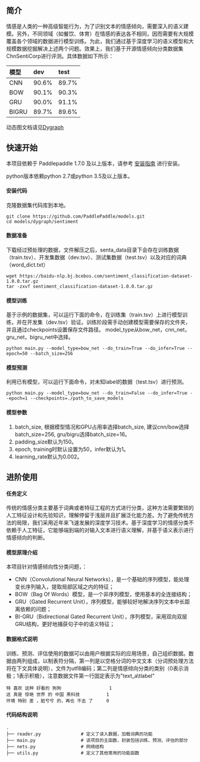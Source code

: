 ## 简介


情感是人类的一种高级智能行为，为了识别文本的情感倾向，需要深入的语义建模。另外，不同领域（如餐饮、体育）在情感的表达各不相同，因而需要有大规模覆盖各个领域的数据进行模型训练。为此，我们通过基于深度学习的语义模型和大规模数据挖掘解决上述两个问题。效果上，我们基于开源情感倾向分类数据集ChnSentiCorp进行评测。具体数据如下所示：

| 模型 | dev | test |
| :------| :------ | :------ |
| CNN | 90.6% | 89.7% |
| BOW | 90.1% | 90.3% |
| GRU | 90.0% | 91.1% |
| BIGRU | 89.7% |  89.6% |

动态图文档请见[Dygraph](https://www.paddlepaddle.org.cn/documentation/docs/zh/develop/user_guides/howto/dygraph/DyGraph.html)


## 快速开始

本项目依赖于 Paddlepaddle 1.7.0 及以上版本，请参考 [安装指南](http://www.paddlepaddle.org/#quick-start) 进行安装。

python版本依赖python 2.7或python 3.5及以上版本。


#### 安装代码

克隆数据集代码库到本地。

```shell
git clone https://github.com/PaddlePaddle/models.git
cd models/dygraph/sentiment
```

#### 数据准备

下载经过预处理的数据，文件解压之后，senta_data目录下会存在训练数据（train.tsv）、开发集数据（dev.tsv）、测试集数据（test.tsv）以及对应的词典（word_dict.txt）

```shell
wget https://baidu-nlp.bj.bcebos.com/sentiment_classification-dataset-1.0.0.tar.gz
tar -zxvf sentiment_classification-dataset-1.0.0.tar.gz
```

#### 模型训练

基于示例的数据集，可以运行下面的命令，在训练集（train.tsv）上进行模型训练，并在开发集（dev.tsv）验证。训练阶段需手动创建模型需要保存的文件夹，并且通过checkpoints设置保存文件路径。
model_type从bow_net，cnn_net，gru_net，bigru_net中选择。

```shell
python main.py --model_type=bow_net --do_train=True --do_infer=True --epoch=50 --batch_size=256
```

#### 模型预测

利用已有模型，可以运行下面命令，对未知label的数据（test.tsv）进行预测。

```shell
python main.py --model_type=bow_net --do_train=False --do_infer=True --epoch=1 --checkpoints=./path_to_save_models
```

#### 模型参数

1. batch_size, 根据模型情况和GPU占用率选择batch_size, 建议cnn/bow选择batch_size=256, gru/bigru选择batch_size=16。
2. padding_size默认为150。
3. epoch, training时默认设置为50，infer默认为1。
4. learning_rate默认为0.002。


## 进阶使用

#### 任务定义

传统的情感分类主要基于词典或者特征工程的方式进行分类，这种方法需要繁琐的人工特征设计和先验知识，理解停留于浅层并且扩展泛化能力差。为了避免传统方法的局限，我们采用近年来飞速发展的深度学习技术。基于深度学习的情感分类不依赖于人工特征，它能够端到端的对输入文本进行语义理解，并基于语义表示进行情感倾向的判断。

#### 模型原理介绍

本项目针对情感倾向性分类问题，：

+ CNN（Convolutional Neural Networks），是一个基础的序列模型，能处理变长序列输入，提取局部区域之内的特征；
+ BOW（Bag Of Words）模型，是一个非序列模型，使用基本的全连接结构；
+ GRU（Gated Recurrent Unit），序列模型，能够较好地解决序列文本中长距离依赖的问题；
+ BI-GRU（Bidirectional Gated Recurrent Unit），序列模型，采用双向双层GRU结构，更好地捕获句子中的语义特征；

#### 数据格式说明

训练、预测、评估使用的数据可以由用户根据实际的应用场景，自己组织数据。数据由两列组成，以制表符分隔，第一列是以空格分词的中文文本（分词预处理方法将在下文具体说明），文件为utf8编码；第二列是情感倾向分类的类别（0表示消极；1表示积极），注意数据文件第一行固定表示为"text_a\tlabel"

```text
特 喜欢 这种 好看的 狗狗                  1
这 真是 惊艳 世界 的 中国 黑科技          1
环境 特别 差 ，脏兮兮 的，再也 不去 了     0
```

#### 代码结构说明

```text
.
├── reader.py               # 定义了读入数据，加载词典的功能
├── main.py                 # 该项目的主函数，封装包括训练、预测、评估的部分
├── nets.py                 # 网络结构
├── utils.py                # 定义了其他常用的功能函数
```
